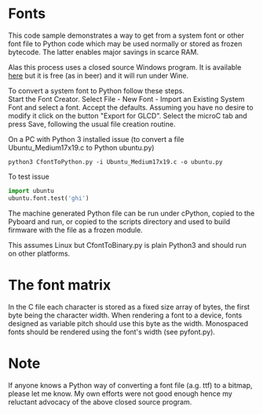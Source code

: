 # Fonts

This code sample demonstrates a way to get from a system font or other font file to Python code
which may be used normally or stored as frozen bytecode. The latter enables major savings in
scarce RAM.

Alas this process uses a closed source Windows program. It is available
[here](http://www.mikroe.com/glcd-font-creator/) but it is free (as in beer) and it will run
under Wine.

To convert a system font to Python follow these steps.  
Start the Font Creator. Select File - New Font - Import an Existing System Font and select a font.
Accept the defaults. Assuming you have no desire to modify it click on the button "Export for GLCD".
Select the microC tab and press Save, following the usual file creation routine.

On a PC with Python 3 installed issue (to convert a file Ubuntu_Medium17x19.c to Python ubuntu.py)
```
python3 CfontToPython.py -i Ubuntu_Medium17x19.c -o ubuntu.py
```
To test issue
```python
import ubuntu
ubuntu.font.test('ghi')
```

The machine generated Python file can be run under cPython, copied to the Pyboard and run, or
copied to the scripts directory and used to build firmware with the file as a frozen module.

This assumes Linux but CfontToBinary.py is plain Python3 and should run on other platforms. 

# The font matrix

In the C file each character is stored as a fixed size array of bytes, the first byte being
the character width. When rendering a font to a device, fonts designed as variable pitch
should use this byte as the width. Monospaced fonts should be rendered using the font's
width (see pyfont.py).

# Note

If anyone knows a Python way of converting a font file (a.g. ttf) to a bitmap, please let me
know. My own efforts were not good enough hence my reluctant advocacy of the above closed source
program.

